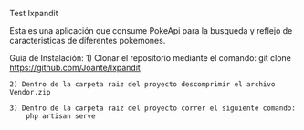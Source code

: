Test Ixpandit

Esta es una aplicación que consume PokeApi para la busqueda y reflejo de caracteristicas de diferentes pokemones.

Guia de Instalación:
	1) Clonar el repositorio mediante el comando: 
		git clone https://github.com/Joante/Ixpandit

	2) Dentro de la carpeta raiz del proyecto descomprimir el archivo Vendor.zip

	3) Dentro de la carpeta raiz del proyecto correr el siguiente comando:
		php artisan serve